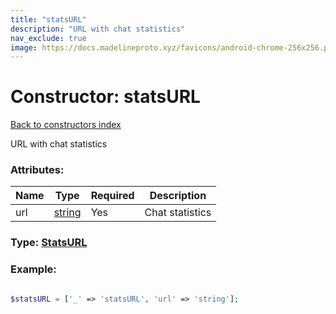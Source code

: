 ```yaml
---
title: "statsURL"
description: "URL with chat statistics"
nav_exclude: true
image: https://docs.madelineproto.xyz/favicons/android-chrome-256x256.png
---
```

# Constructor: statsURL  
[Back to constructors index](/API_docs/constructors/index.html)



URL with chat statistics

### Attributes:

| Name     |    Type       | Required | Description |
|----------|---------------|----------|-------------|
|url|[string](/API_docs/types/string.html) | Yes|Chat statistics|



### Type: [StatsURL](/API_docs/types/StatsURL.html)


### Example:

```php

$statsURL = ['_' => 'statsURL', 'url' => 'string'];
```  
